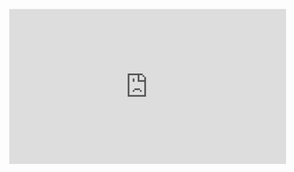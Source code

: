 


<div class="embed-container">
  <iframe
      src="https://thumbs.gfycat.com/HeartfeltBoldGonolek-mobile.mp4"
      width="500"
      height="281"
      frameborder="0"
      webkitallowfullscreen
      mozallowfullscreen
      allowfullscreen>
  </iframe>
</div>
